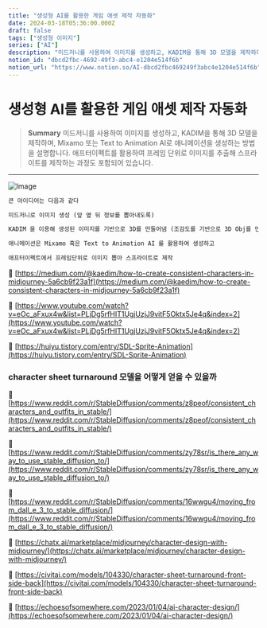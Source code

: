 ```yaml
---
title: "생성형 AI를 활용한 게임 애셋 제작 자동화"
date: 2024-03-18T05:36:00.000Z
draft: false
tags: ["생성형 이미지"]
series: ["AI"]
description: "미드저니를 사용하여 이미지를 생성하고, KADIM을 통해 3D 모델을 제작하며, Mixamo 또는 Text to Animation AI로 애니메이션을 생성하는 방법을 설명합니다. 애프터이펙트를 활용하여 프레임 단위로 이미지를 추출해 스프라이트를 제작하는 과정도 포함되어 있습니다."
notion_id: "dbcd2fbc-4692-49f3-abc4-e1204e514f6b"
notion_url: "https://www.notion.so/AI-dbcd2fbc469249f3abc4e1204e514f6b"
---
```


# 생성형 AI를 활용한 게임 애셋 제작 자동화

> **Summary**
> 미드저니를 사용하여 이미지를 생성하고, KADIM을 통해 3D 모델을 제작하며, Mixamo 또는 Text to Animation AI로 애니메이션을 생성하는 방법을 설명합니다. 애프터이펙트를 활용하여 프레임 단위로 이미지를 추출해 스프라이트를 제작하는 과정도 포함되어 있습니다.

---

![Image](https://prod-files-secure.s3.us-west-2.amazonaws.com/09ccd4d5-876c-4bba-bbdf-cc77a0a11257/2b8ac6f6-390e-4103-b702-6d7925393f38/Untitled.png?X-Amz-Algorithm=AWS4-HMAC-SHA256&X-Amz-Content-Sha256=UNSIGNED-PAYLOAD&X-Amz-Credential=ASIAZI2LB4663PJTLEKG%2F20250724%2Fus-west-2%2Fs3%2Faws4_request&X-Amz-Date=20250724T115745Z&X-Amz-Expires=3600&X-Amz-Security-Token=IQoJb3JpZ2luX2VjEAMaCXVzLXdlc3QtMiJGMEQCIGgYLQvqewJJCA6iuvrdG0tFDH%2FFBbQmENDuex4%2F15WsAiAJBC9wPF3DiCNfuuoA07DxZaH79sHUyfXXEI6B%2FoVz5Cr%2FAwgsEAAaDDYzNzQyMzE4MzgwNSIMHI9mwLvkwE20DYfKKtwDRXFoC8w8dv5qc3oYL19ehKBGYDsCs8r7K3R3o0neZfw22Ym8d0kNN5pR4TYGZzkAOYg6qOHdO8tzHi6xabYSlUhWVuUAbwhUxWBl78kISZccW4h7ZDoNMyjG8y0axBQ2bAt7rrPQzuLY4w6WaEIWQBaTygKdff1%2FtIwidydDQshF0PS9mOfgKhcIlt2%2FXQCXRQEG3F5Emy07K%2FFB8ADvp4bSkyO1p4NeFIP4PNVBXHEZzkmnA6wFgiylJXueh53J0kHo8c3NWo8iOmZtnTeZnzZ%2B8kDAgxqEBeXQkO7tYlHjHp3ulCKZvyuF1AENxdjPGpBQE%2FJFSamhH78uQUn7kNTq8DXRjP4Qo0rh4%2BRLJaknFvL7D0OazI588EB5nDuHrxwJk6uGjwCV1jB7k7%2BEm3dqWQ5EurmM8%2BPrnwNpO68mRYP41WMCFs4no9QORCx73pWYBWTUG16TVB2VuUlZCSWrmD3OINxaaO8l9NzL9Ek0oawcXyD9AoXbVMZe0hf9Duo0KiS1x%2BYcrASQuO3wxLd%2BKZrIqtkP7D2dV16oSYJ3V%2BW2VxvjlfD41iMT7lSgGQ%2F3okWfFoJEgizRSz0948uvPL5tS9gMgKhPJgZ3du9xvsjt3CDo2%2BrB1ZAwk5yIxAY6pgHNX067iYkAQo59rtkO1Dqw%2FwAZiv74xD8Ze26V3QfKXMsy21HN3viViE0JZLNrraiHvXfj%2FlnLoeHZpt%2FvaCplWqSet5Ydr%2FTI43mPK7o6djqnGmmnNC%2FFHeS%2FhxF4DWa1YsPTl00WdwTWYFZof9GpCH%2B7n3srAs43zYx9dOU%2BrUh5F%2BR9AFfV6lslAWM%2FNIgNme0p5go61JyXrcc5rDwlfixKMjg8&X-Amz-Signature=8fca83d6912c51bae8e727a858d6a47910fe70fecec169db637aadb18fa9a87a&X-Amz-SignedHeaders=host&x-amz-checksum-mode=ENABLED&x-id=GetObject)

```latex
큰 아이디어는 다음과 같다

미드저니로 이미지 생성 (앞 옆 뒤 정보를 뽑아내도록)

KADIM 을 이용해 생성된 이미지를 기반으로 3D를 만들어냄 (조감도를 기반으로 3D Obj를 만들어냄)

애니메이션은 Mixamo 혹은 Text to Animation AI 를 활용하여 생성하고

애프터이펙트에서 프레임단위로 이미지 뽑아 스프라이트로 제작
```

🔗 [https://medium.com/@kaedim/how-to-create-consistent-characters-in-midjourney-5a6cb9f23a1f](https://medium.com/@kaedim/how-to-create-consistent-characters-in-midjourney-5a6cb9f23a1f)

🔗 [https://www.youtube.com/watch?v=eOc_aFxux4w&list=PLjDg5rfHIT1UgjUzjJ9vitF5Oktx5Je4q&index=2](https://www.youtube.com/watch?v=eOc_aFxux4w&list=PLjDg5rfHIT1UgjUzjJ9vitF5Oktx5Je4q&index=2)

🔗 [https://huiyu.tistory.com/entry/SDL-Sprite-Animation](https://huiyu.tistory.com/entry/SDL-Sprite-Animation)


### character sheet turnaround 모델을 어떻게 얻을 수 있을까

🔗 [https://www.reddit.com/r/StableDiffusion/comments/z8peof/consistent_characters_and_outfits_in_stable/](https://www.reddit.com/r/StableDiffusion/comments/z8peof/consistent_characters_and_outfits_in_stable/)

🔗 [https://www.reddit.com/r/StableDiffusion/comments/zy78sr/is_there_any_way_to_use_stable_diffusion_to/](https://www.reddit.com/r/StableDiffusion/comments/zy78sr/is_there_any_way_to_use_stable_diffusion_to/)

🔗 [https://www.reddit.com/r/StableDiffusion/comments/16wwgu4/moving_from_dall_e_3_to_stable_diffusion/](https://www.reddit.com/r/StableDiffusion/comments/16wwgu4/moving_from_dall_e_3_to_stable_diffusion/)

🔗 [https://chatx.ai/marketplace/midjourney/character-design-with-midjourney/](https://chatx.ai/marketplace/midjourney/character-design-with-midjourney/)

🔗 [https://civitai.com/models/104330/character-sheet-turnaround-front-side-back](https://civitai.com/models/104330/character-sheet-turnaround-front-side-back)

🔗 [https://echoesofsomewhere.com/2023/01/04/ai-character-design/](https://echoesofsomewhere.com/2023/01/04/ai-character-design/)

